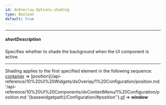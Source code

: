 ```yaml
---
id: dxOverlay.Options.shading
type: Boolean
default: true
---
```

---
##### shortDescription
Specifies whether to shade the background when the UI component is active.

---
Shading applies to the first specified element in the following sequence: [container](/api-reference/10%20UI%20Components/dxPopup/1%20Configuration/container.md '{basewidgetpath}/Configuration/#container') => [position](/api-reference/10%20UI%20Widgets/dxOverlay/1%20Configuration/position.md '/api-reference/10%20UI%20Components/dxContextMenu/1%20Configuration/position.md '{basewidgetpath}/Configuration/#position'').[of](/api-reference/50%20Common/Object%20Structures/positionConfig/of.md '/Documentation/ApiReference/Common/Object_Structures/positionConfig/#of') => **window**